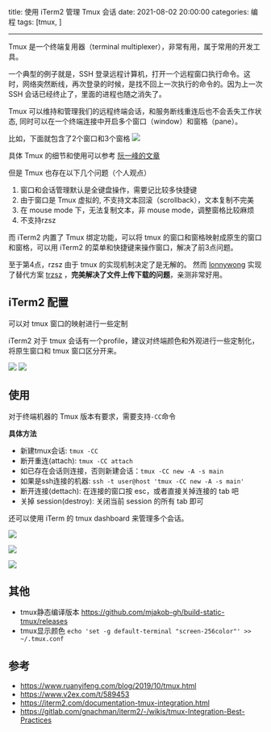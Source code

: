title: 使用 iTerm2 管理 Tmux 会话
date: 2021-08-02 20:00:00
categories: 编程
tags: [tmux, ]

----

Tmux 是一个终端复用器（terminal multiplexer），非常有用，属于常用的开发工具。

一个典型的例子就是，SSH 登录远程计算机，打开一个远程窗口执行命令。这时，网络突然断线，再次登录的时候，是找不回上一次执行的命令的。因为上一次 SSH 会话已经终止了，里面的进程也随之消失了。

Tmux 可以维持和管理我们的远程终端会话，和服务断线重连后也不会丢失工作状态, 同时可以在一个终端连接中开启多个窗口（window）和窗格（pane）。
<!--more-->
比如，下面就包含了2个窗口和3个窗格
![](http://image.runjf.com/mweb/2021-08-03-16279763351692.jpg)

具体 Tmux 的细节和使用可以参考 [阮一峰的文章](https://www.ruanyifeng.com/blog/2019/10/tmux.html)

但是 Tmux 也存在以下几个问题（个人观点）
1. 窗口和会话管理默认是全键盘操作，需要记比较多快捷键
2. 由于窗口是 Tmux 虚拟的, 不支持文本回滚（scrollback），文本复制不完美
3. 在 mouse mode 下，无法复制文本，非 mouse mode，调整窗格比较麻烦
4. 不支持rzsz

而 iTerm2 内置了 Tmux 绑定功能，可以将 tmux 的窗口和窗格映射成原生的窗口和窗格，可以用 iTerm2 的菜单和快捷键来操作窗口，解决了前3点问题。

至于第4点，rzsz 由于 tmux 的实现机制决定了是无解的。
然而 [lonnywong](https://github.com/lonnywong) 实现了替代方案 [trzsz](https://github.com/trzsz/trzsz) ，**完美解决了文件上传下载的问题**，亲测非常好用。

## iTerm2 配置
可以对 tmux 窗口的映射进行一些定制

iTerm2 对于 tmux 会话有一个profile，建议对终端颜色和外观进行一些定制化，将原生窗口和 tmux 窗口区分开来。

![](http://image.runjf.com/mweb/2021-08-03-16279767130639.jpg)
![](http://image.runjf.com/mweb/2021-08-03-16279767560503.jpg)

## 使用
对于终端机器的 Tmux 版本有要求，需要支持`-CC`命令

**具体方法**
* 新建tmux会话: `tmux -CC`
* 断开重连(attach): `tmux -CC attach`
* 如已存在会话则连接，否则新建会话：`tmux -CC new -A -s main`
* 如果是ssh连接的机器: `ssh -t user@host 'tmux -CC new -A -s main'`
* 断开连接(dettach): 在连接的窗口按 esc，或者直接关掉连接的 tab 吧
* 关掉 session(destroy): 关闭当前 session 的所有 tab 即可

还可以使用 iTerm 的 tmux dashboard 来管理多个会话。

![](http://image.runjf.com/mweb/2021-08-03-16279791270158.jpg)

![](http://image.runjf.com/mweb/2021-08-03-16279791503013.jpg)

![](http://image.runjf.com/mweb/2021-08-03-16279775548246.jpg)

## 其他
- tmux静态编译版本 https://github.com/mjakob-gh/build-static-tmux/releases
- tmux显示颜色 `echo 'set -g default-terminal "screen-256color"' >> ~/.tmux.conf`

## 参考
- https://www.ruanyifeng.com/blog/2019/10/tmux.html
- https://www.v2ex.com/t/589453
- https://iterm2.com/documentation-tmux-integration.html
- https://gitlab.com/gnachman/iterm2/-/wikis/tmux-Integration-Best-Practices